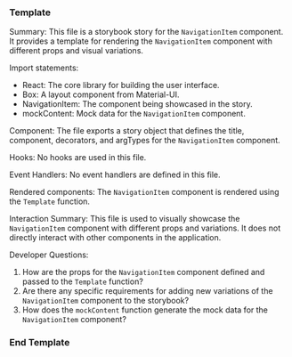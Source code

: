 ### Template ###
Summary:
This file is a storybook story for the `NavigationItem` component. It provides a template for rendering the `NavigationItem` component with different props and visual variations.

Import statements:
- React: The core library for building the user interface.
- Box: A layout component from Material-UI.
- NavigationItem: The component being showcased in the story.
- mockContent: Mock data for the `NavigationItem` component.

Component:
The file exports a story object that defines the title, component, decorators, and argTypes for the `NavigationItem` component.

Hooks:
No hooks are used in this file.

Event Handlers:
No event handlers are defined in this file.

Rendered components:
The `NavigationItem` component is rendered using the `Template` function.

Interaction Summary:
This file is used to visually showcase the `NavigationItem` component with different props and variations. It does not directly interact with other components in the application.

Developer Questions:
1. How are the props for the `NavigationItem` component defined and passed to the `Template` function?
2. Are there any specific requirements for adding new variations of the `NavigationItem` component to the storybook?
3. How does the `mockContent` function generate the mock data for the `NavigationItem` component?

### End Template ###